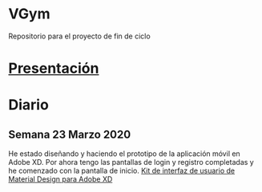 # VGym
Repositorio para el proyecto de fin de ciclo
# [Presentación](https://github.com/AlvaroCamposVega/VGym/blob/master/Presentacion%20VGym.pdf)
# Diario
## Semana 23 Marzo 2020
He estado diseñando y haciendo el prototipo de la aplicación móvil en Adobe XD. Por ahora tengo las pantallas de login y registro completadas y he comenzado con la pantalla de inicio.
[Kit de interfaz de usuario de Material Design para Adobe XD](https://material.io/archive/guidelines/resources/sticker-sheets-icons.html#)

